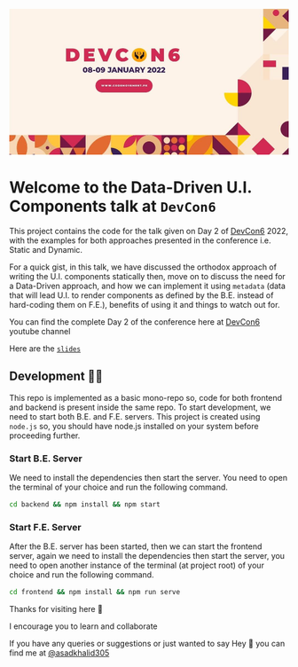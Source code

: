 [![Screenshot of the Website](static/devcon6.jpeg)](https://www.linkedin.com/posts/code-movement-pakistan_javascript-technology-data-activity-6883406697751207936-noUR)

# Welcome to the Data-Driven U.I. Components talk at `DevCon6`

This project contains the code for the talk given on Day 2 of [DevCon6](https://www.linkedin.com/posts/code-movement-pakistan_javascript-technology-data-activity-6883406697751207936-noUR) 2022, with the examples for both approaches presented in the conference i.e. Static and Dynamic.

For a quick gist, in this talk, we have discussed the orthodox approach of writing the U.I. components statically then, move on to discuss the need for a Data-Driven approach, and how we can implement it using `metadata` (data that will lead U.I. to render components as defined by the B.E. instead of hard-coding them on F.E.), benefits of using it and things to watch out for.

You can find the complete Day 2 of the conference here at [DevCon6](https://www.youtube.com/watch?v=UaS3I38XK2U) youtube channel

Here are the [`slides`](https://www.canva.com/design/DAE0f-nQYnE/MJE4wzw40LIizN17Ygww-g/view?utm_content=DAE0f-nQYnE&utm_campaign=designshare&utm_medium=link&utm_source=sharebutton#4)

## Development 👨‍💻

This repo is implemented as a basic mono-repo so, code for both frontend and backend is present inside the same repo. To start development, we need to start both B.E. and F.E. servers.
This project is created using `node.js` so, you should have node.js installed on your system before proceeding further.

### Start B.E. Server

We need to install the dependencies then start the server. You need to open the terminal of your choice and run the following command.

```sh
cd backend && npm install && npm start
```

### Start F.E. Server

After the B.E. server has been started, then we can start the frontend server, again we need to install the dependencies then start the server, you need to open another instance of the terminal (at project root) of your choice and run the following command.

```sh
cd frontend && npm install && npm run serve
```

Thanks for visiting here 🙏

I encourage you to learn and collaborate

If you have any queries or suggestions or just wanted to say Hey 👋 you can find me at [@asadkhalid305](https://www.linkedin.com/in/asadkhalid305/)
